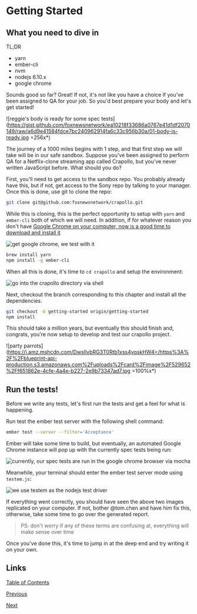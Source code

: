 # Getting Started
## What you need to dive in

TL;DR

- yarn
- ember-cli
- nvm
- nodejs 6.10.x
- google chrome

Sounds good so far? Great! If not, it's not like you have a choice if you've been assigned to QA for your job. So you'd best prepare your body and let's get started!

![reggie's body is ready for some spec tests](https://gist.github.com/foxnewsnetwork/ea10218f33686a0767e41d1df2070149/raw/a6d9e41584fdce7bc240962914fa6c33c956b30a/01-body-is-ready.jpg =256x*)

The journey of a 1000 miles begins with 1 step, and that first step we will take will be in our safe sandbox. Suppose you've been assigned to perform QA for a Netflix-clone streaming app called Crapollo, but you've never written JavaScript before. What should you do?

First, you'll need to get access to the sandbox repo. You probably already have this, but if not, get access to the Sony repo by talking to your manager. Once this is done, use git to clone the repo:

```zsh
git clone git@github.com:foxnewsnetwork/crapollo.git
```

While this is cloning, this is the perfect opportunity to setup with `yarn` and `ember-cli` both of which we will need. In addition, if for whatever reason you don't have [Google Chrome on your computer, now is a good time to download and install it](https://www.google.com/chrome/browser/desktop/index.html)

![get google chrome, we test with it](https://www.google.com/chrome/assets/common/images/chrome_logo_2x.png?mmfb=a5234ae3c4265f687c7fffae2760a907)

```zsh
brew install yarn
npm install -g ember-cli
```

When all this is done, it's time to `cd crapollo` and setup the environment:

![go into the crapollo directory via shell](https://gist.github.com/foxnewsnetwork/ea10218f33686a0767e41d1df2070149/raw/a6d9e41584fdce7bc240962914fa6c33c956b30a/01-cd-apollo-ps4.png)

Next, checkout the branch corresponding to this chapter and install all the dependencies.

```zsh
git checkout -b getting-started origin/getting-started
npm install
```

This should take a million years, but eventually this should finish and, congrats, you're now setup to develop and test our crapollo project.

![party parrots](https://i.amz.mshcdn.com/DwsIlvbRG3T0Rtb1xss4yqskHW4=/https%3A%2F%2Fblueprint-api-production.s3.amazonaws.com%2Fuploads%2Fcard%2Fimage%2F529652%2Ff651862e-4cfe-4a4e-b227-2e9b73347ad7.jpg =100%x*)

## Run the tests!

Before we write any tests, let's first run the tests and get a feel for what is happening.

Run test the ember test server with the following shell command:

```zsh
ember test --server --filter='Acceptance'
```

Ember will take some time to build, but eventually, an automated Google Chrome instance will pop up with the currently spec tests being run:

![currently, our spec tests are run in the google chrome browser via mocha](https://gist.github.com/foxnewsnetwork/ea10218f33686a0767e41d1df2070149/raw/5166c817cccc6b73316b6edd40997b0287721dba/01-mocha-spec-chrome.png)

Meanwhile, your terminal should enter the ember test server mode using `testem.js`:

![we use testem as the nodejs test driver](https://gist.github.com/foxnewsnetwork/ea10218f33686a0767e41d1df2070149/raw/5166c817cccc6b73316b6edd40997b0287721dba/01-ember-test-server.png)

If everything went correctly, you should have seen the above two images replicated on your computer. If not, bother @tom.chen and have him fix this, otherwise, take some time to go over the generated report.

>PS: don't worry if any of these terms are confusing at, everything will make sense over time

Once you've done this, it's time to jump in at the deep end and try writing it on your own.

## Links
[Table of Contents](/#/)

[Previous](/#/01-introduction)

[Next](/#/03-our-first-spec)
